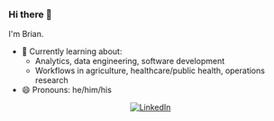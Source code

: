 ### Hi there 👋

I'm Brian.

<!--
![Hiller Goodspeed artwork](https://github.com/brianrice2/brianrice2/blob/master/hehe2.gif "Hiller Goodspeed artwork")

(artwork by [Hiller Goodspeed](https://hillergoodspeed.com/), one of my favorites)
-->

- 🌱 Currently learning about:
  - Analytics, data engineering, software development
  - Workflows in agriculture, healthcare/public health, operations research
- 😄 Pronouns: he/him/his

<!-- Badges courtesy of https://github.com/terrytangyuan and https://shields.io/ -->

<p align="center">
	<a href="https://www.linkedin.com/in/brianrice3"><img src="https://img.shields.io/badge/LinkedIn--_.svg?style=flat-square&logo=linkedin&color=33bfff" alt="LinkedIn"></a>
</p>

